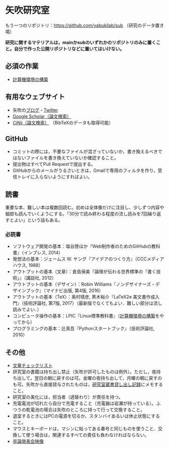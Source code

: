 # 矢吹研究室

もう一つのリポジトリ：https://github.com/yabukilab/sub （研究のデータ置き場）

**研究に関するマテリアルは，mainかsubのいずれかのリポジトリのみに置くこと。自分で作った公開リポジトリなどに置いてはいけない。**

## 必須の作業

* [計算機環境の構築](https://github.com/yabukilab/main/blob/master/%E8%A8%88%E7%AE%97%E6%A9%9F%E7%92%B0%E5%A2%83%E3%81%AE%E6%A7%8B%E7%AF%89.md)

## 有用なウェブサイト

* 矢吹の[ブログ](http://blog.unfindable.net/)・[Twitter](https://twitter.com/yabuki)
* [Google Scholar（論文検索）](http://scholar.google.co.jp/)
* [CiNii（論文検索）](http://ci.nii.ac.jp/) （BibTeXのデータも取得可能）

## GitHub

* コミットの際には，不要なファイルが混ざっていないか，書き換えるべきではないファイルを書き換えていないか確認すること。
* 提出物はすべてPull Requestで提出する。
* GitHubからのメールがうるさいときは，Gmailで専用のフィルタを作り，受信トレイに入らないようにすればよい。

## 読書

重要な本、難しい本は複数回読む。初めは全体像だけに注目し、少しずつ内容や細部も読んでいくようにする。「30分で読み終わる程度の流し読みを7回繰り返すとよい」という話もある。

### 必読書

* ソフトウェア開発の基本：塩谷啓ほか『Web制作者のためのGitHubの教科書』（インプレス, 2014）
* 発想法の基本：ジェームス W. ヤング『アイデアのつくり方』（CCCメディアハウス, 1988）
* アウトプットの基本（文章）：倉島保美『論理が伝わる世界標準の「書く技術」』（講談社, 2012）
* アウトプットの基本（デザイン）：Robin Williams『ノンデザイナーズ・デザインブック』（マイナビ出版, 第4版, 2016）
* アウトプットの基本（TeX）：奥村晴彦, 黒木裕介『LaTeX2e 美文書作成入門』（技術評論社, 第7版, 2017）（最新版でなくてもよい．難しい部分は流し読みでよい．）
* コンピュータ操作の基本：LPIC『Linux標準教科書』（[計算機環境の構築](https://github.com/yabukilab/main/blob/master/%E8%A8%88%E7%AE%97%E6%A9%9F%E7%92%B0%E5%A2%83%E3%81%AE%E6%A7%8B%E7%AF%89.md)をやってから）
* プログラミングの基本：辻真吾『Pythonスタートブック』（技術評論社, 2010）

## その他

* [文章チェックリスト](https://github.com/yabukilab/main/wiki/%E6%96%87%E7%AB%A0%E3%83%81%E3%82%A7%E3%83%83%E3%82%AF%E3%83%AA%E3%82%B9%E3%83%88)
* 研究室の書籍は持ち出し禁止（矢吹が許可したものは例外）。ただし，夜持ち出して，翌日の朝に戻すのは可。金曜の夜持ち出して，月曜の朝に戻すのも可。矢吹から直接貸与されたものは，[研究室蔵書貸し出し記録](https://github.com/yabukilab/main/wiki/%E7%A0%94%E7%A9%B6%E5%AE%A4%E8%94%B5%E6%9B%B8%E8%B2%B8%E3%81%97%E5%87%BA%E3%81%97%E8%A8%98%E9%8C%B2)にメモすること。
* 研究室の美化には，担当者（週替わり）が責任を持つ。
* 充電電池が切れたら自分で充電すること（充電器は岩瀬が持っている）。ふつうの乾電池の場合は矢吹のところに持って行って交換すること。
* 退室するときにはPCの電源を切るか，スタンバイあるいは休止状態にすること。
* マウスとキーボードは，マシンに貼ってある番号と同じものを使うこと．交換して使う場合は，関連するすべての責任も負わなければならない。
* [卒論発表会映像](https://github.com/yabukilab/main/wiki/%E5%8D%92%E8%AB%96%E7%99%BA%E8%A1%A8%E4%BC%9A%E6%98%A0%E5%83%8F)
